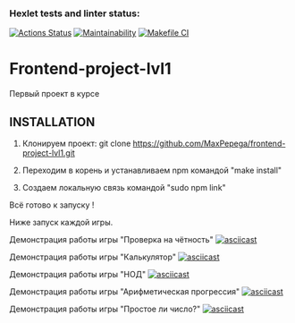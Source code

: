 ### Hexlet tests and linter status:
[![Actions Status](https://github.com/MaxPepega/frontend-project-lvl1/workflows/hexlet-check/badge.svg)](https://github.com/MaxPepega/frontend-project-lvl1/actions)
[![Maintainability](https://api.codeclimate.com/v1/badges/f46a36664e91339f28e3/maintainability)](https://codeclimate.com/github/MaxPepega/frontend-project-lvl1/maintainability)
[![Makefile CI](https://github.com/MaxPepega/frontend-project-lvl1/actions/workflows/makefile.yml/badge.svg)](https://github.com/MaxPepega/frontend-project-lvl1/actions/workflows/makefile.yml)
 
Frontend-project-lvl1
=====================

Первый проект в курсе 

INSTALLATION
------------

1) Клонируем проект: 
    git clone https://github.com/MaxPepega/frontend-project-lvl1.git

2) Переходим в корень и устанавливаем npm командой "make install" 

3) Создаем локальную связь командой "sudo npm link" 

Всё готово к запуску !

Ниже запуск каждой игры.

Демонстрация работы игры "Проверка на чётность"
[![asciicast](https://asciinema.org/a/M6yExSJZ7bbasVWix9d0LmCze.svg)](https://asciinema.org/a/M6yExSJZ7bbasVWix9d0LmCze)

Демонстрация работы игры "Калькулятор"
[![asciicast](https://asciinema.org/a/8w5kDF3Oh17lhtbTKQvFxBT6i.svg)](https://asciinema.org/a/8w5kDF3Oh17lhtbTKQvFxBT6i)

Демонстрация работы игры "НОД"
[![asciicast](https://asciinema.org/a/ZIokrvb3TEXh91FOKwgGfADxE.svg)](https://asciinema.org/a/ZIokrvb3TEXh91FOKwgGfADxE)

Демонстрация работы игры "Арифметическая прогрессия"
[![asciicast](https://asciinema.org/a/XOtWdtaQRtRlFxoGssfDCJtVz.svg)](https://asciinema.org/a/XOtWdtaQRtRlFxoGssfDCJtVz)

Демонстрация работы игры "Простое ли число?"
[![asciicast](https://asciinema.org/a/4MMqOWboPM7otTwJhT354w4eb.svg)](https://asciinema.org/a/4MMqOWboPM7otTwJhT354w4eb)
